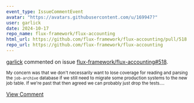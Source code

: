 ```yaml
---
event_type: IssueCommentEvent
avatar: "https://avatars.githubusercontent.com/u/169947?"
user: garlick
date: 2024-10-17
repo_name: flux-framework/flux-accounting
html_url: https://github.com/flux-framework/flux-accounting/pull/518
repo_url: https://github.com/flux-framework/flux-accounting
---
```


<a href='https://github.com/garlick' target='_blank'>garlick</a> commented on issue <a href='https://github.com/flux-framework/flux-accounting/pull/518' target='_blank'>flux-framework/flux-accounting#518</a>.

<small>My concern was that we don't necessarily want to lose coverage for reading and parsing the `job-archive` database if we still need to migrate some production systems to the new job table.  If we're past that then agreed we can probably just drop the tests....</small>

<a href='https://github.com/flux-framework/flux-accounting/pull/518' target='_blank'>View Comment</a>